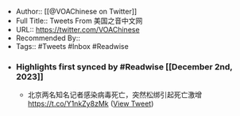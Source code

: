 - Author:: [[@VOAChinese on Twitter]]
- Full Title:: Tweets From 美国之音中文网
- URL:: https://twitter.com/VOAChinese
- Recommended By::
- Tags:: #Tweets #Inbox #Readwise
- ### Highlights first synced by #Readwise [[December 2nd, 2023]]
    - 北京两名知名记者感染病毒死亡，突然松绑引起死亡激增 https://t.co/Y1nkZy8zMk ([View Tweet](https://twitter.com/VOAChinese/status/1603829072593063936))
